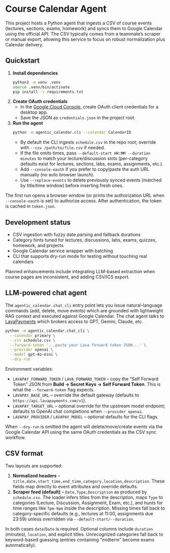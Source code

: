 # Course Calendar Agent

This project hosts a Python agent that ingests a CSV of course events (lectures, sections, exams, homework) and syncs them to Google Calendar using the official API. The CSV typically comes from a teammate’s scraper or manual export, allowing this service to focus on robust normalization plus Calendar delivery.

## Quickstart

1. **Install dependencies**
   ```bash
   python3 -m venv .venv
   source .venv/bin/activate
   pip install -r requirements.txt
   ```
2. **Create OAuth credentials**
   - In the [Google Cloud Console](https://console.cloud.google.com/), create OAuth client credentials for a desktop app.
   - Save the JSON as `credentials.json` in the project root.
3. **Run the agent**
   ```bash
   python -m agentic_calendar.cli --calendar CalendarID
   ```
   - By default the CLI ingests `schedule.csv` in the repo root; override with `--csv /path/to/file.csv` if needed.
   - If the file omits times, pass `--default-start HH:MM --duration minutes` to match your lecture/discussion slots (per-category defaults exist for lectures, sections, labs, exams, assignments, etc.).
   - Add `--console-oauth` if you prefer to copy/paste the auth URL manually (no auto browser launch).
   - Use `--replace-events` to delete previously synced events (matched by title/time window) before inserting fresh ones.

The first run opens a browser window (or prints the authorization URL when `--console-oauth` is set) to authorize access. After authentication, the token is cached in `token.json`.

## Development status

- CSV ingestion with fuzzy date parsing and fallback durations
- Category hints tuned for lectures, discussions, labs, exams, quizzes, homework, and projects
- Google Calendar service wrapper with batching
- CLI that supports dry-run mode for testing without touching real calendars

Planned enhancements include integrating LLM-based extraction when course pages are inconsistent, and adding CSV/ICS export.

## LLM-powered chat agent

The `agentic_calendar.chat_cli` entry point lets you issue natural-language commands (add, delete, move events) which are grounded with lightweight RAG context and executed against Google Calendar. The chat agent talks to [LavaPayments](https://www.lavapayments.com/) which brokers access to GPT, Gemini, Claude, etc.

```bash
python -m agentic_calendar.chat_cli \
  --calendar primary \
  --csv schedule.csv \
  --forward-token '...paste your Lava forward token JSON...' \
  --provider openai \
  --model gpt-4o-mini \
  --dry-run
```

Environment variables:

- `LAVAPAY_FORWARD_TOKEN` / `LAVA_FORWARD_TOKEN` – copy the “Self Forward Token” JSON from **Build → Secret Keys → Self Forward Token**. This is what the `--forward-token` flag expects.
- `LAVAPAY_BASE_URL` – override the default gateway (defaults to `https://api.lavapayments.com/v1`).
- `LAVAPAY_TARGET_URL` – optional override for the upstream model endpoint; defaults to OpenAI chat completions when `--provider openai`.
- `LAVAPAY_PROVIDER` / `LAVAPAY_MODEL` – optional defaults for the CLI flags.

When `--dry-run` is omitted the agent will delete/move/create events via the Google Calendar API using the same OAuth credentials as the CSV sync workflow.

## CSV format

Two layouts are supported:

1. **Normalized headers** – `title,date,start_time,end_time,category,location,description`. These fields map directly to event attributes and override defaults.
2. **Scraper feed (default)** – `Date,Type,Description` as produced by `schedule.csv`. The loader infers titles from the description, maps `Type` to categories (Lecture, Discussion, Assignment, Exam, etc.), and hunts for time ranges like `7pm-9pm` inside the description. Missing times fall back to category-specific defaults (e.g., lectures at 11:00, assignments due 23:59) unless overridden via `--default-start/--duration`.

In both cases `date`/`Date` is required. Optional columns include `duration` (minutes), `location`, and explicit titles. Unrecognized categories fall back to keyword-based guessing (entries containing “midterm” become exams automatically).
